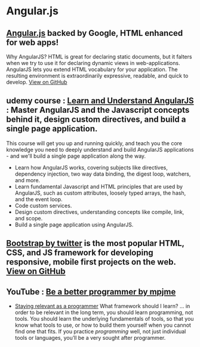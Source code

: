 # Angular.js

## [Angular.js](https://www.angularjs.org/) backed by Google, HTML enhanced for web apps! 
Why AngularJS? HTML is great for declaring static documents, but it falters when we try to use it for declaring dynamic views in web-applications. AngularJS lets you extend HTML vocabulary for your application. The resulting environment is extraordinarily expressive, readable, and quick to develop. 
[View on GitHub](https://github.com/angular/angular.js)

## udemy course : [Learn and Understand AngularJS](https://www.udemy.com/learn-angularjs/) : Master AngularJS and the Javascript concepts behind it, design custom directives, and build a single page application. 
This course will get you up and running quickly, and teach you the core knowledge you need to deeply understand and build AngularJS applications - and we'll build a single page application along the way. 

- Learn how AngularJS works, covering subjects like directives, dependency injection, two way data binding, the digest loop, watchers, and more.
- Learn fundamental Javascript and HTML principles that are used by AngularJS, such as custom attributes, loosely typed arrays, the hash, and the event loop.
- Code custom services.
- Design custom directives, understanding concepts like compile, link, and scope.
- Build a single page application using AngularJS.

## [Bootstrap by twitter](https://www.npmjs.com/) is the most popular HTML, CSS, and JS framework for developing responsive, mobile first projects on the web. [View on GitHub](https://github.com/twbs/bootstrap)

## YouTube : [Be a better programmer by mpjme](https://www.youtube.com/channel/UCO1cgjhGzsSYb1rsB4bFe4Q)

- [Staying relevant as a programmer](https://www.youtube.com/watch?v=ZZUY37RQS-k) 
What framework should I learn? ... in order to be relevant in the long term, you should learn programming, not tools. You should learn the underlying fundamentals of tools, so that you know what tools to use, or how to build them yourself when you cannot find one that fits. If you practice *programming* well, not just individual tools or languages, you’ll be a very sought after programmer.
